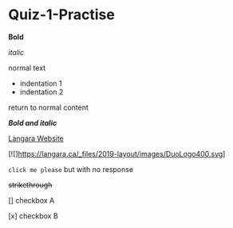 # Quiz-1-Practise 

**Bold**

*italic*

normal text

- indentation 1
- indentation 2

return to normal content

***Bold and italic***

[Langara Website](https://langara.ca/)

[![]https://langara.ca/_files/2019-layout/images/DuoLogo400.svg]

``click me please``
but with no response

~~strikethrough~~

[] checkbox A

[x] checkbox B
